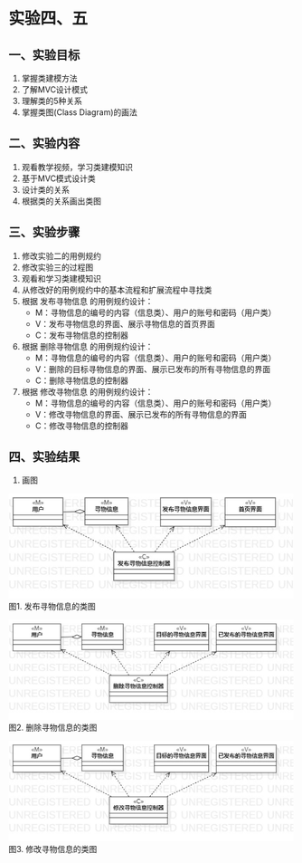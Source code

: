 # 实验四、五

## 一、实验目标

1. 掌握类建模方法
2. 了解MVC设计模式
3. 理解类的5种关系
4. 掌握类图(Class Diagram)的画法

## 二、实验内容

1. 观看教学视频，学习类建模知识
2. 基于MVC模式设计类
3. 设计类的关系
4. 根据类的关系画出类图

## 三、实验步骤

1. 修改实验二的用例规约
2. 修改实验三的过程图
3. 观看和学习类建模知识
4. 从修改好的用例规约中的基本流程和扩展流程中寻找类
5. 根据 发布寻物信息 的用例规约设计：
	- M：寻物信息的编号的内容（信息类）、用户的账号和密码（用户类）
	- V：发布寻物信息的界面、展示寻物信息的首页界面
	- C：发布寻物信息的控制器
6. 根据 删除寻物信息 的用例规约设计：
	- M：寻物信息的编号的内容（信息类）、用户的账号和密码（用户类）
	- V：删除的目标寻物信息的界面、展示已发布的所有寻物信息的界面
	- C：删除寻物信息的控制器
7. 根据 修改寻物信息 的用例规约设计：
	- M：寻物信息的编号的内容（信息类）、用户的账号和密码（用户类）
	- V：修改寻物信息的界面、展示已发布的所有寻物信息的界面
	- C：修改寻物信息的控制器

## 四、实验结果
1. 画图  

![发布寻物信息的类图](./ClassDiagram1.jpg)  
图1. 发布寻物信息的类图  
  
![删除寻物信息的类图](./ClassDiagram2.jpg)  
图2. 删除寻物信息的类图  
  
![修改寻物信息的类图](./ClassDiagram3.jpg)  
图3. 修改寻物信息的类图
